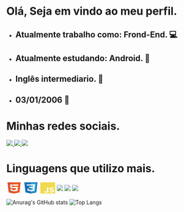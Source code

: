 
  <div>
    
 # Olá, Seja em vindo ao meu perfil.
  
  </div>
  
-  ## Atualmente trabalho como: Frond-End. 💻
-  ## Atualmente estudando: Android. 📱
-  ## Inglês intermediario. 📘
-  ## 03/01/2006 🥳
  
  <div>

#  Minhas redes sociais.

  </div>
  


  <div>
    <a href="https://instagram.com/herick_basso" target="_blank"><img src="https://img.shields.io/badge/-Instagram-%23E4405F?style=for-the-badge&logo=instagram&logoColor=white" target="_blank"> </a>
    <a href = "mailto:herick.basso@gmail.com"><img src="https://img.shields.io/badge/-Gmail-%23333?style=for-the-badge&logo=gmail&logoColor=white" target="_blank"> </a>
    <a href="https://www.linkedin.com/in/herick-basso-29bb33296/" target="_blank"><img src="https://img.shields.io/badge/-LinkedIn-%230077B5?style=for-the-badge&logo= linkedin&logoColor=white target="_blank"> </a>
  </div>

  <div>

   # Linguagens que utilizo mais.
    
  </div>

<div>

  <img align="center" alt="Rafa-HTML" height="30" width="40" src="https://raw.githubusercontent.com/devicons/devicon/master/icons/html5/html5-original.svg">
  <img align="center" alt="Rafa-CSS" height="30" width="40" src="https://raw.githubusercontent.com/devicons/devicon/master/icons/css3/css3-original.svg">
  <img align="center" alt="Rafa-Js" height="30" width="40" src="https://raw.githubusercontent.com/devicons/devicon/master/icons/javascript/javascript-plain.svg">
  <img align="center" src="https://img.shields.io/badge/PHP-777BB4?style=for-the-badge&logo=php&logoColor=white">
  <img align="center" src="https://img.shields.io/badge/Java-ED8B00?style=for-the-badge&logo=openjdk&logoColor=white">
  <img align="center" src="https://img.shields.io/badge/MySQL-005C84?style=for-the-badge&logo=mysql&logoColor=white">
  
</div>

<div>

 ![Anurag's GitHub stats](https://github-readme-stats.vercel.app/api?username=lordzin01&theme=midnight-purple&locale=pt-br&hide=contribs)
  ![Top Langs](https://github-readme-stats.vercel.app/api/top-langs/?username=lordzin01&layout=compact&theme=midnight-purple)
  
</div>
